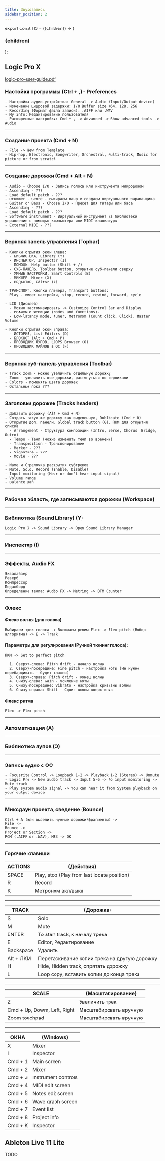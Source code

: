 ```yaml
---
title: Звукозапись
sidebar_position: 2
---
```


export const H3 = ({children}) => (
  <h3 style={{ color: '#65BAAF' }}>
    {children}
  </h3>
);


## Logic Pro X

<a href="https://evgenyleukhin.github.io/knowledge-bank/pdf/logic-pro-user-guide.pdf" target="_blank">logic-pro-user-guide.pdf</a>


<H3>Настойки программы (Ctrl + ,) - Preferences</H3>

```
- Настройка аудио-устройства: General -> Audio (Input/Output device)
- Изменение цифровой задержки: I/O Buffer size (64, 128, 256)
- Recording (Формат файла записи): .AIFF или .WAV
- My info: Редактирование пользователя
- Расширенные настройки: Cmd + , -> Advanced -> Show advanced tools -> Audio 
```

***

<H3>Создание проекта (Cmd + N)</H3>

```
- File -> New from Template
- Hip-hop, Electronic, Songwriter, Orchestral, Multi-track, Music for picture or from scratch 
```

***

<H3>Создание дорожки (Cmd + Alt + N)</H3>

```
- Audio - Choose I/O - Запись голоса или инструмента микрофоном
- Ascending - ???
- Load default patch - ???
- Drummer - Genre - Выбираем жанр и создаём виртуального барабанщика
- Guitar or Bass - Choose I/O - Пресет для гитары или баса
- Ascending - ???
- Load default patch - ???
- Software instrument - Виртуальный инструмент из библиотеки, управление с помощью компьютера или MIDI-клавиатуры
- External MIDI - ???
```

***

<H3>Верхняя панель управления (Topbar)</H3>

```
- Кнопки отрытия окон слева:
  - БИБЛИОТЕКА, Library (Y)
  - ИНСПЕКТОР, Inspector (I)
  - ПОМОЩЬ, Help button (Shift + /)
  - СУБ-ПАНЕЛЬ, Toolbar button, открытие суб-панели сверху
  - УМНЫЕ НАСТРОЙКИ, Smart Controls (B)
  - МИКШЕР, Mixer (X)
  - РЕДАКТОР, Editor (E)

- ТРАНСПОРТ, Кнопки плейера, Transport buttons:
  Play - имеет настройки, stop, record, rewind, forward, cycle

- LCD (Дисплей)
  - Можно кастомизировать -> Customize Control Bar and Display
  - РЕЖИМЫ И ФУНКЦИИ (Modes and functions).
  - Low-latancy mode, tuner, Metronom (Count click, Click), Master Volume

- Кнопки отрытия окон справа:
  - ИСТОРИЯ, List Editors (D)
  - БЛОКНОТ (Alt + Cmd + P)
  - ПРОВОДНИК ЛУПОВ, LOOPS Browser (O)
  - ПРОВОДНИК ФАЙЛОВ в ОС (F)
```

***

<H3>Верхняя суб-панель управления (Toolbar)</H3>

```
- Track zoom - можно увеличить отдельную дорожку
- Zoom - увеличить все дорожки, растянуться по верникали
- Colors - поменять цвета дорожек
- Остальные пока ???
```

***

<H3>Заголовки дорожек (Tracks headers)</H3>

```
- Добавить дорожку (Alt + Cmd + N)
- Создать такую же дорожку как выделенную, Dublicate (Cmd + D)
- Открытие доп. панели, Global track button (G), ПКМ для открытия списка
  - Arrangement - Структура композиции (Intro, Verse, Chorus, Bridge, Outro)
  - Tempo - Темп (можно изменять темп во времени)
  - Transposition - Транспонирование
  - Marker - ???
  - Signature - ???
  - Movie - ???

- Name и Стрелочка раскрытия субтреков
- Mute, Solo, Record (Enable, Disable)
- Input monitoring (Hear or don't hear input signal)
- Volume range
- Balance pan
```

***

<H3>Рабочая область, где записываются дорожки (Workspace)</H3>

***

<H3>Библиотека (Sound Library) (Y)</H3>

```Logic Pro X -> Sound Library -> Open Sound Library Manager```

***

<H3>Инспектор (I)</H3>

***

<H3>Эффекты, Audio FX</H3>

```
Эквалайзер
Реверб
Компрессор
Педалборд
Определение темпа: Audio FX -> Metring -> BTM Counter
```

***

<H3>Флекс</H3>

#### Флекс волны (для голоса)

```Выбираем трек голоса -> Включаем режим Flex -> Flex pitch (Выбор алгоритма) -> E -> Track```

#### Параметры для регулирования (Ручной тюнинг голоса):

```
ПКМ -> Set to perfect pitch

  1. Сверху-слева: Pitch drift - начало волны
  2. Сверху-посередине: Fine pitch - настройка ноты (Не нужно перебарщивать - будет слышно)
  3. Сверху-справа: Pitch drift - конец волны
  4. Снизу-слева: Gain - усиление ноты
  5. Снизу-посередине: Vibrato - настройка кривизны волны
  6. Снизу-справа: Shift - Сдвиг волны вверх-вниз
```

#### Флекс ритма

```Flex -> Flex pitch```

***

<H3>Автоматизация (A)</H3>

***

<H3>Библиотека лупов (O)</H3>

***

<H3>Запись аудио с ОС</H3>

```
- Focusrite Control -> Loopback 1-2 -> Playback 1-2 (Stereo) -> Unmute
- Logic Pro -> New audio track -> Input 5-6 -> No input monitoring -> Mute track
- Play system audio signal -> You can hear it from System playback on your output device
```

***

<H3>Миксдаун проекта, сведение (Bounce)</H3>

```
Ctrl + A (или выделить нужные дорожки/фрагменты) -> 
File -> 
Bounce -> 
Project or Section -> 
PCM (.AIFF or .WAV), MP3 -> OK 
```

***

<H3>Горячие клавиши</H3>

|ACTIONS |(Действия)|
|---|---|
|SPACE|Play, stop (Play from last locate position)|
|R|Record|
|K|Метроном вкл/выкл|

***

|TRACK|(Дорожка)|
|---|---|
|S|Solo|
|M|Mute|
|ENTER|To start track, к началу трека|
|E|Editor, Редактирование|
|Backspace|Удалить|
|Alt + ЛКМ|Перетаскивание копии трека на другую дорожку|
|H|Hide, Hidden track, спрятать дорожку|
|L|Loop copy, вставить копии до конца трека|

***

|SCALE|(Масштабирование)|
|---|---|
|Z|Увеличить трек|
|Cmd + Up, Dowm, Left, Right|Масштабировать вручную|
|Zoom touchpad|Масштабировать вручную|

***

|ОКНА|(Windows)|
|---|---|
|X|Mixer|
|I|Inspector|
|Cmd + 1|Main screen|
|Cmd + 2|Mixer|
|Cmd + 3|Instrument controls|
|Cmd + 4|MIDI edit screen|
|Cmd + 5|Notes edit screen|
|Cmd + 6|Wave graph screen|
|Cmd + 7|Event list|
|Cmd + 8|Project info|
|Cmd + K|Inspector|

## Ableton Live 11 Lite

TODO

